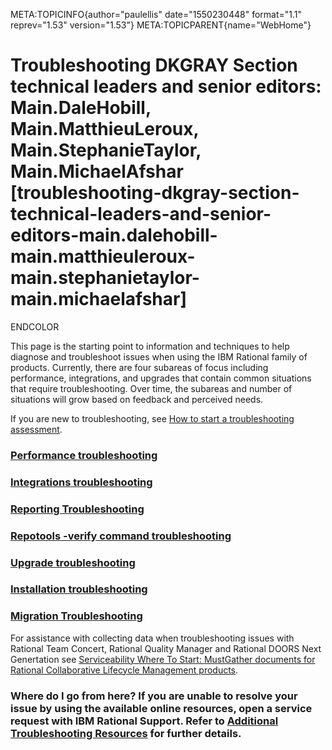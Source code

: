 META:TOPICINFO{author="paulellis" date="1550230448" format="1.1"
reprev="1.53" version="1.53"} META:TOPICPARENT{name="WebHome"}

# Troubleshooting DKGRAY Section technical leaders and senior editors: Main.DaleHobill, Main.MatthieuLeroux, Main.StephanieTaylor, Main.MichaelAfshar [troubleshooting-dkgray-section-technical-leaders-and-senior-editors-main.dalehobill-main.matthieuleroux-main.stephanietaylor-main.michaelafshar]

ENDCOLOR

This page is the starting point to information and techniques to help
diagnose and troubleshoot issues when using the IBM Rational family of
products. Currently, there are four subareas of focus including
performance, integrations, and upgrades that contain common situations
that require troubleshooting. Over time, the subareas and number of
situations will grow based on feedback and perceived needs.

If you are new to troubleshooting, see [How to start a troubleshooting
assessment](HowToStartATroubleshootingAssessment).

### [Performance troubleshooting](PerformanceTroubleshooting)

### [Integrations troubleshooting](IntegrationsTroubleshooting)

### [Reporting Troubleshooting](https://jazz.net/wiki/bin/view/Deployment/ReportingTroubleshooting)

### [Repotools -verify command troubleshooting](DeploymentTroubleshootingVerifyCommand)

### [Upgrade troubleshooting](UpgradeTroubleshooting)

### [Installation troubleshooting](InstallationTroubleshooting)

### [Migration Troubleshooting](MigrationTroubleshooting)

For assistance with collecting data when troubleshooting issues with
Rational Team Concert, Rational Quality Manager and Rational DOORS Next
Genertation see [Serviceability Where To Start: MustGather documents for
Rational Collaborative Lifecycle Management
products](https://jazz.net/wiki/bin/view/Deployment/ServiceabilityWhereToStart#Must_gather).

### Where do I go from here? If you are unable to resolve your issue by using the available online resources, open a service request with IBM Rational Support. Refer to [Additional Troubleshooting Resources](DataCollectionandSupportResources) for further details.
